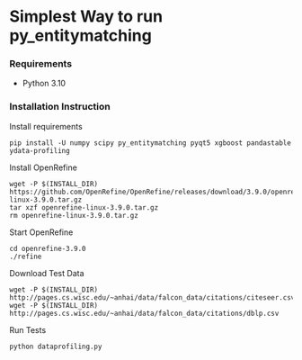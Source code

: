 # Simplest Way to run py_entitymatching
### Requirements
- Python 3.10

### Installation Instruction

Install requirements
```
pip install -U numpy scipy py_entitymatching pyqt5 xgboost pandastable ydata-profiling
```

Install OpenRefine

```
wget -P $(INSTALL_DIR) https://github.com/OpenRefine/OpenRefine/releases/download/3.9.0/openrefine-linux-3.9.0.tar.gz
tar xzf openrefine-linux-3.9.0.tar.gz
rm openrefine-linux-3.9.0.tar.gz
```

Start OpenRefine
```
cd openrefine-3.9.0
./refine
```

Download Test Data
```
wget -P $(INSTALL_DIR) http://pages.cs.wisc.edu/~anhai/data/falcon_data/citations/citeseer.csv
wget -P $(INSTALL_DIR) http://pages.cs.wisc.edu/~anhai/data/falcon_data/citations/dblp.csv
```
Run Tests
```
python dataprofiling.py
```
